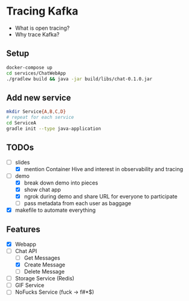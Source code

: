 # Tracing Kafka

- What is open tracing?
- Why trace Kafka?

## Setup

```sh
docker-compose up
cd services/ChatWebApp
./gradlew build && java -jar build/libs/chat-0.1.0.jar
```

## Add new service

```sh
mkdir Service{A,B,C,D}
# repeat for each service
cd ServiceA
gradle init --type java-application
```

## TODOs

- [ ] slides
  - [x] mention Container Hive and interest in observability and tracing
- [ ] demo
  - [x] break down demo into pieces
  - [x] show chat app
  - [x] ngrok during demo and share URL for everyone to participate
  - [ ] pass metadata from each user as baggage
- [x] makefile to automate everything

## Features

- [x] Webapp
- [ ] Chat API
  - [ ] Get Messages
  - [x] Create Message
  - [ ] Delete Message
- [ ] Storage Service (Redis)
- [ ] GIF Service
- [ ] NoFucks Service (fuck -> f#*$)
